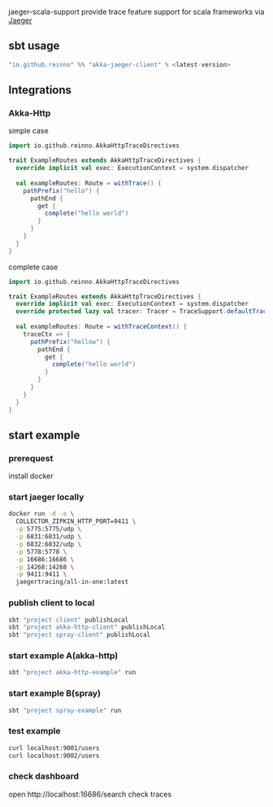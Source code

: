 jaeger-scala-support provide trace feature support for scala frameworks via [Jaeger](https://www.jaegertracing.io/)


## sbt usage
```scala
"io.github.reinno" %% "akka-jaeger-client" % <latest-version>
```
## Integrations
### Akka-Http

simple case
```scala
import io.github.reinno.AkkaHttpTraceDirectives

trait ExampleRoutes extends AkkaHttpTraceDirectives {
  override implicit val exec: ExecutionContext = system.dispatcher
  
  val exampleRoutes: Route = withTrace() {
    pathPrefix("hello") {
      pathEnd {
        get {
          complete("hello world")
        }
      }
    }  
  }
}
```

complete case
```scala
import io.github.reinno.AkkaHttpTraceDirectives

trait ExampleRoutes extends AkkaHttpTraceDirectives {
  override implicit val exec: ExecutionContext = system.dispatcher
  override protected lazy val tracer: Tracer = TraceSupport.defaultTracer("example")
  
  val exampleRoutes: Route = withTraceContext() {
    traceCtx => {
      pathPrefix("hellow") {
        pathEnd {
          get {
            complete("hello world")
          }
        }
      }
    }
  }
}
```



## start example
### prerequest
install docker

### start jaeger locally
```bash
docker run -d -e \
  COLLECTOR_ZIPKIN_HTTP_PORT=9411 \
  -p 5775:5775/udp \
  -p 6831:6831/udp \
  -p 6832:6832/udp \
  -p 5778:5778 \
  -p 16686:16686 \
  -p 14268:14268 \
  -p 9411:9411 \
  jaegertracing/all-in-one:latest
```

### publish client to local
```bash
sbt "project client" publishLocal
sbt "project akka-http-client" publishLocal
sbt "project spray-client" publishLocal
```

### start example A(akka-http)
```bash
sbt "project akka-http-example" run
```

### start example B(spray)
```bash
sbt "project spray-example" run
```


### test example
```bash
curl localhost:9001/users
curl localhost:9002/users
```

### check dashboard
open http://localhost:16686/search check traces